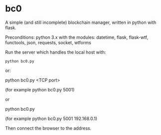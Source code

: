 # bc0

A simple (and still incomplete) blockchain manager, written in python with flask.

Preconditions: python 3.x with the modules: datetime, flask, flask-wtf, functools, json, requests, socket, wtforms

Run the server which handles the local host with:

    python bc0.py

or:

python bc0.py \<TCP port\>

(for example python bc0.py 5001)

or

python bc0.py <TCP port> <IP address>

(for example python bc0.py 5001 192.168.0.1)

Then connect the browser to the address.
